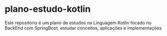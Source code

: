 # plano-estudo-kotlin
Este repositório é um plano de estudos na Linguagem Kotlin focado no BackEnd com SpringBoot, estudar conceitos, aplicações e implementações
